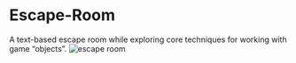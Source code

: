 # Escape-Room
A text-based escape room while exploring core techniques for working with game “objects”.
![escape room](https://github.com/Mikedweb/Escape-Room/assets/42615032/ab00cd56-700d-48ae-bf80-a76bb0b603b7)

